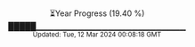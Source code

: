 <p align="center">
⏳Year Progress (19.40 %)<br>
█████▁▁▁▁▁▁▁▁▁▁▁▁▁▁▁▁▁▁▁▁▁▁▁▁▁ <br>
<sub>Updated: Tue, 12 Mar 2024 00:08:18 GMT</sub>
</p>

